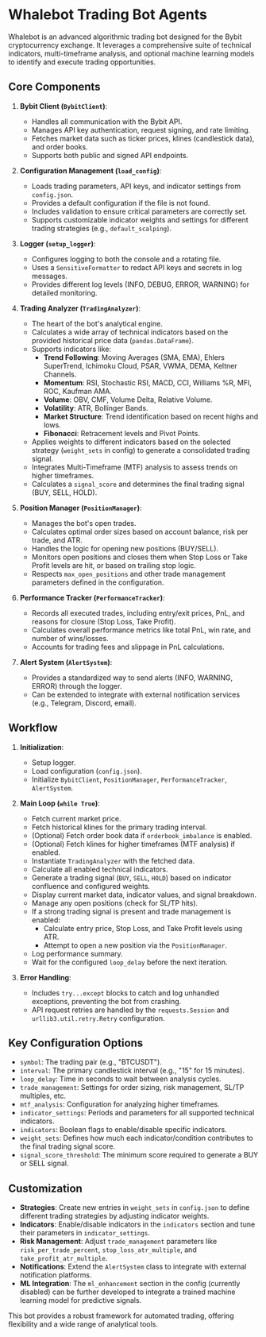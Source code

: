# Whalebot Trading Bot Agents

Whalebot is an advanced algorithmic trading bot designed for the Bybit cryptocurrency exchange. It leverages a comprehensive suite of technical indicators, multi-timeframe analysis, and optional machine learning models to identify and execute trading opportunities.

## Core Components

1.  **Bybit Client (`BybitClient`)**:
    *   Handles all communication with the Bybit API.
    *   Manages API key authentication, request signing, and rate limiting.
    *   Fetches market data such as ticker prices, klines (candlestick data), and order books.
    *   Supports both public and signed API endpoints.

2.  **Configuration Management (`load_config`)**:
    *   Loads trading parameters, API keys, and indicator settings from `config.json`.
    *   Provides a default configuration if the file is not found.
    *   Includes validation to ensure critical parameters are correctly set.
    *   Supports customizable indicator weights and settings for different trading strategies (e.g., `default_scalping`).

3.  **Logger (`setup_logger`)**:
    *   Configures logging to both the console and a rotating file.
    *   Uses a `SensitiveFormatter` to redact API keys and secrets in log messages.
    *   Provides different log levels (INFO, DEBUG, ERROR, WARNING) for detailed monitoring.

4.  **Trading Analyzer (`TradingAnalyzer`)**:
    *   The heart of the bot's analytical engine.
    *   Calculates a wide array of technical indicators based on the provided historical price data (`pandas.DataFrame`).
    *   Supports indicators like:
        *   **Trend Following**: Moving Averages (SMA, EMA), Ehlers SuperTrend, Ichimoku Cloud, PSAR, VWMA, DEMA, Keltner Channels.
        *   **Momentum**: RSI, Stochastic RSI, MACD, CCI, Williams %R, MFI, ROC, Kaufman AMA.
        *   **Volume**: OBV, CMF, Volume Delta, Relative Volume.
        *   **Volatility**: ATR, Bollinger Bands.
        *   **Market Structure**: Trend identification based on recent highs and lows.
        *   **Fibonacci**: Retracement levels and Pivot Points.
    *   Applies weights to different indicators based on the selected strategy (`weight_sets` in config) to generate a consolidated trading signal.
    *   Integrates Multi-Timeframe (MTF) analysis to assess trends on higher timeframes.
    *   Calculates a `signal_score` and determines the final trading signal (BUY, SELL, HOLD).

5.  **Position Manager (`PositionManager`)**:
    *   Manages the bot's open trades.
    *   Calculates optimal order sizes based on account balance, risk per trade, and ATR.
    *   Handles the logic for opening new positions (BUY/SELL).
    *   Monitors open positions and closes them when Stop Loss or Take Profit levels are hit, or based on trailing stop logic.
    *   Respects `max_open_positions` and other trade management parameters defined in the configuration.

6.  **Performance Tracker (`PerformanceTracker`)**:
    *   Records all executed trades, including entry/exit prices, PnL, and reasons for closure (Stop Loss, Take Profit).
    *   Calculates overall performance metrics like total PnL, win rate, and number of wins/losses.
    *   Accounts for trading fees and slippage in PnL calculations.

7.  **Alert System (`AlertSystem`)**:
    *   Provides a standardized way to send alerts (INFO, WARNING, ERROR) through the logger.
    *   Can be extended to integrate with external notification services (e.g., Telegram, Discord, email).

## Workflow

1.  **Initialization**:
    *   Setup logger.
    *   Load configuration (`config.json`).
    *   Initialize `BybitClient`, `PositionManager`, `PerformanceTracker`, `AlertSystem`.

2.  **Main Loop (`while True`)**:
    *   Fetch current market price.
    *   Fetch historical klines for the primary trading interval.
    *   (Optional) Fetch order book data if `orderbook_imbalance` is enabled.
    *   (Optional) Fetch klines for higher timeframes (MTF analysis) if enabled.
    *   Instantiate `TradingAnalyzer` with the fetched data.
    *   Calculate all enabled technical indicators.
    *   Generate a trading signal (`BUY`, `SELL`, `HOLD`) based on indicator confluence and configured weights.
    *   Display current market data, indicator values, and signal breakdown.
    *   Manage any open positions (check for SL/TP hits).
    *   If a strong trading signal is present and trade management is enabled:
        *   Calculate entry price, Stop Loss, and Take Profit levels using ATR.
        *   Attempt to open a new position via the `PositionManager`.
    *   Log performance summary.
    *   Wait for the configured `loop_delay` before the next iteration.

3.  **Error Handling**:
    *   Includes `try...except` blocks to catch and log unhandled exceptions, preventing the bot from crashing.
    *   API request retries are handled by the `requests.Session` and `urllib3.util.retry.Retry` configuration.

## Key Configuration Options

*   `symbol`: The trading pair (e.g., "BTCUSDT").
*   `interval`: The primary candlestick interval (e.g., "15" for 15 minutes).
*   `loop_delay`: Time in seconds to wait between analysis cycles.
*   `trade_management`: Settings for order sizing, risk management, SL/TP multiples, etc.
*   `mtf_analysis`: Configuration for analyzing higher timeframes.
*   `indicator_settings`: Periods and parameters for all supported technical indicators.
*   `indicators`: Boolean flags to enable/disable specific indicators.
*   `weight_sets`: Defines how much each indicator/condition contributes to the final trading signal score.
*   `signal_score_threshold`: The minimum score required to generate a BUY or SELL signal.

## Customization

*   **Strategies**: Create new entries in `weight_sets` in `config.json` to define different trading strategies by adjusting indicator weights.
*   **Indicators**: Enable/disable indicators in the `indicators` section and tune their parameters in `indicator_settings`.
*   **Risk Management**: Adjust `trade_management` parameters like `risk_per_trade_percent`, `stop_loss_atr_multiple`, and `take_profit_atr_multiple`.
*   **Notifications**: Extend the `AlertSystem` class to integrate with external notification platforms.
*   **ML Integration**: The `ml_enhancement` section in the config (currently disabled) can be further developed to integrate a trained machine learning model for predictive signals.

This bot provides a robust framework for automated trading, offering flexibility and a wide range of analytical tools.
